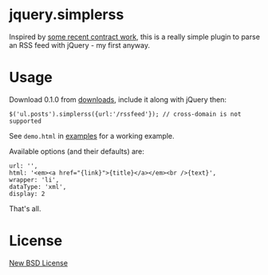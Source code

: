 # jquery.simplerss

Inspired by [some recent contract work][blog], this is a really simple plugin to parse an RSS feed with jQuery - my first anyway.

[blog]: http://till.klampaeckel.de/blog/archives/109-Tumblr-Display-a-list-of-entries-in-the-sidebar.html

# Usage

Download 0.1.0 from [downloads][dl], include it along with jQuery then:

    $('ul.posts').simplerss({url:'/rssfeed'}); // cross-domain is not supported

See `demo.html` in [examples][eg] for a working example.

Available options (and their defaults) are:

    url: '',
    html: '<em><a href="{link}">{title}</a></em><br />{text}',
    wrapper: 'li',
    dataType: 'xml',
    display: 2

That's all.

[dl]: http://github.com/till/jquery-simplerss/downloads
[eg]: http://github.com/till/jquery-simplerss/tree/master/examples/

# License

[New BSD License][bsd]

[bsd]: http://www.opensource.org/licenses/bsd-license.php